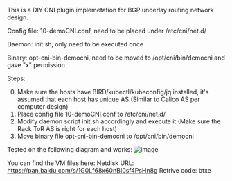 This is a DIY CNI plugin implemetation for BGP underlay routing network design.

Config file: 10-demoCNI.conf, need to be placed under /etc/cni/net.d/

Daemon: init.sh, only need to be executed once

Binary: opt-cni-bin-democni, need to be moved to /opt/cni/bin/democni and gave "x" permission



Steps:

0. Make sure the hosts have BIRD/kubectl/kubeconfig/jq installed, it's assumed that each host has unique AS.(Similar to Calico AS per computer design)
1. Place config file 10-demoCNI.conf to /etc/cni/net.d/
2. Modify daemon script init.sh accordingly and execute it (Make sure the Rack ToR AS is right for each host)
3. Move binary file opt-cni-bin-democni to /opt/cni/bin/democni


Tested on the following diagram and works:
![image](https://user-images.githubusercontent.com/44422591/210294241-829c17b0-0b2b-4ede-b265-a166cbbe4c56.png)

You can find the VM files here:
Netdisk URL: https://pan.baidu.com/s/1G0Lf68x60nBI0sf4PsHn8g
Retrive code: btxe

